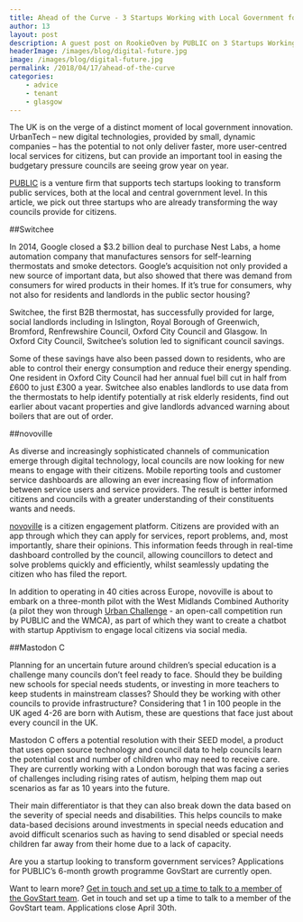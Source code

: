 ```yaml
---
title: Ahead of the Curve - 3 Startups Working with Local Government for a Digital Future
author: 13
layout: post
description: A guest post on RookieOven by PUBLIC on 3 Startups Working with Local Government for a Digital Future
headerImage: /images/blog/digital-future.jpg
image: /images/blog/digital-future.jpg
permalink: /2018/04/17/ahead-of-the-curve
categories:  
    - advice
    - tenant
    - glasgow
---
```


The UK is on the verge of a distinct moment of local government innovation. UrbanTech – new digital technologies, provided by small, dynamic companies – has the potential to not only deliver faster, more user-centred local services for citizens, but can provide an important tool in easing the budgetary pressure councils are seeing grow year on year. 

[PUBLIC](http://www.public.io) is a venture firm that supports tech startups looking to transform public services, both at the local and central government level. In this article, we pick out three startups who are already transforming the way councils provide for citizens. 

##Switchee

In 2014, Google closed a $3.2 billion deal to purchase Nest Labs, a home automation company that manufactures sensors for self-learning thermostats and smoke detectors. Google’s acquisition not only provided a new source of important data, but also showed that there was demand from consumers for wired products in their homes. If it’s true for consumers, why not also for residents and landlords in the public sector housing?


Switchee, the first B2B thermostat, has successfully provided for large, social landlords including in Islington, Royal Borough of Greenwich, Bromford, Renfrewshire Council, Oxford City Council and Glasgow. In Oxford City Council, Switchee’s solution led to significant council savings. 

Some of these savings have also been passed down to residents, who are able to control their energy consumption and reduce their energy spending. One resident in Oxford City Council had her annual fuel bill cut in half from £600 to just £300 a year. Switchee also enables landlords to use data from the thermostats to help identify potentially at risk elderly residents, find out earlier about vacant properties and give landlords advanced warning about boilers that are out of order.

##novoville

As diverse and increasingly sophisticated channels of communication emerge through digital technology, local councils are now looking for new means to engage with their citizens. Mobile reporting tools and customer service dashboards are allowing an ever increasing flow of information between service users and service providers. The result is better informed citizens and councils with a greater understanding of their constituents wants and needs.

[novoville](http://novoville.com) is a citizen engagement platform. Citizens are provided with an app through which they can apply for services, report problems, and, most importantly, share their opinions. This information feeds through in real-time dashboard controlled by the council, allowing councillors to detect and solve problems quickly and efficiently, whilst seamlessly updating the citizen who has filed the report.

In addition to operating in 40 cities across Europe, novoville is about to embark on a three-month pilot with the West Midlands Combined Authority (a pilot they won through [Urban Challenge](https://urbanchallenge.io) - an open-call competition run by PUBLIC and the WMCA), as part of which they want to create a chatbot with startup Apptivism to engage local citizens via social media.

##Mastodon C

Planning for an uncertain future around children’s special education is a challenge many councils don’t feel ready to face. Should they be building new schools for special needs students, or investing in more teachers to keep students in mainstream classes? Should they be working with other councils to provide infrastructure? Considering that 1 in 100 people in the UK aged 4-26 are born with Autism, these are questions that face just about every council in the UK.
						
Mastodon C offers a potential resolution with their SEED model, a product that uses open source technology and council data to help councils learn the potential cost and number of children who may need to receive care. They are currently working with a London borough that was facing a series of challenges including rising rates of autism, helping them map out scenarios as far as 10 years into the future. 

Their main differentiator is that they can also break down the data based on the severity of special needs and disabilities. This helps councils to make data-based decisions around investments in special needs education and avoid difficult scenarios such as having to send disabled or special needs children far away from their home due to a lack of capacity.					
				
			
Are you a startup looking to transform government services? Applications for PUBLIC’s 6-month growth programme GovStart are currently open.

Want to learn more? [Get in touch and set up a time to talk to a member of the GovStart team](https://pipedrivewebforms.com/form/7990e6a1aaddacff19cc74e1e62e756b2648213). Get in touch and set up a time to talk to a member of the GovStart team. Applications close April 30th.

